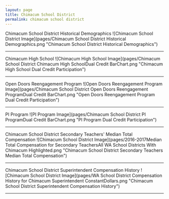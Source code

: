 ```yaml
---
layout: page
title: Chimacum School District
permalink: chimacum school district
---
```



Chimacum School District Historical Demographics
![Chimacum School District Image](pages/Chimacum School District Historical Demographics.png "Chimacum School District Historical Demographics")

___

Chimacum High School
![Chimacum High School Image](pages/Chimacum School District Chimacum High SchoolDual Credit BarChart.png "Chimacum High School Dual Credit Participation")

___

Open Doors Reengagement Program
![Open Doors Reengagement Program Image](pages/Chimacum School District Open Doors Reengagement ProgramDual Credit BarChart.png "Open Doors Reengagement Program Dual Credit Participation")

___

PI Program
![PI Program Image](pages/Chimacum School District PI ProgramDual Credit BarChart.png "PI Program Dual Credit Participation")

___

Chimacum School District Secondary Teachers' Median Total Compensation
![Chimacum School District Image](pages/2016-2017Median Total Compensation for Secondary TeachersAll WA School Districts With Chimacum Highlighted.png "Chimacum School District Secondary Teachers Median Total Compensation")

___

Chimacum School District Superintendent Compensation History
![Chimacum School District Image](pages/WA School District Compensation History for Chimacum Superintendent ConstantDollars.png "Chimacum School District Superintendent Compensation History")

___

